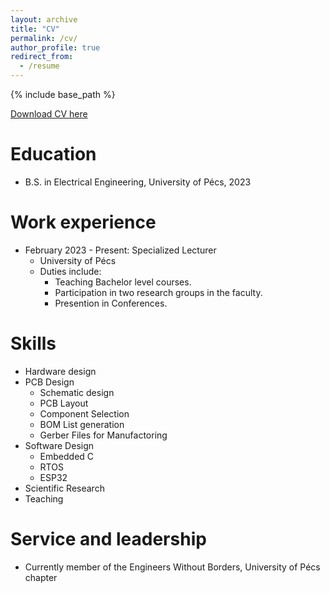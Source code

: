 ```yaml
---
layout: archive
title: "CV"
permalink: /cv/
author_profile: true
redirect_from:
  - /resume
---
```


{% include base_path %}

[Download CV here](My_CV_2023.pdf)

Education
======
* B.S. in Electrical Engineering, University of Pécs, 2023


Work experience
======
* February 2023 - Present: Specialized Lecturer
  * University of Pécs
  * Duties include: 
    * Teaching Bachelor level courses.
    * Participation in two research groups in the faculty.
    * Presention in Conferences.
  
  
  
Skills
======
* Hardware design
* PCB Design
  * Schematic design
  * PCB Layout
  * Component Selection
  * BOM List generation
  * Gerber Files for Manufactoring 
* Software Design
  * Embedded C
  * RTOS
  * ESP32
* Scientific Research
* Teaching


  
Service and leadership
======
* Currently member of the Engineers Without Borders, University of Pécs chapter
